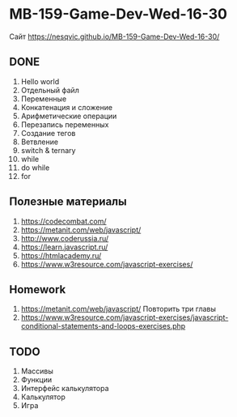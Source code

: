 # MB-159-Game-Dev-Wed-16-30
Сайт https://nesqvic.github.io/MB-159-Game-Dev-Wed-16-30/
## DONE
1. Hello world
1. Отдельный файл
1. Переменные
1. Конкатенация и сложение
1. Арифметические операции
1. Перезапись переменных
1. Создание тегов
1. Ветвление
1. switch & ternary
1. while
1. do while
1. for


## Полезные материалы
1. https://codecombat.com/
1. https://metanit.com/web/javascript/
1. http://www.coderussia.ru/
1. https://learn.javascript.ru/
1. https://htmlacademy.ru/
1. https://www.w3resource.com/javascript-exercises/
  
## Homework
1. https://metanit.com/web/javascript/ Повторить три главы
1. https://www.w3resource.com/javascript-exercises/javascript-conditional-statements-and-loops-exercises.php
  
## TODO
1. Массивы
1. Функции
1. Интерфейс калькулятора
1. Калькулятор
1. Игра